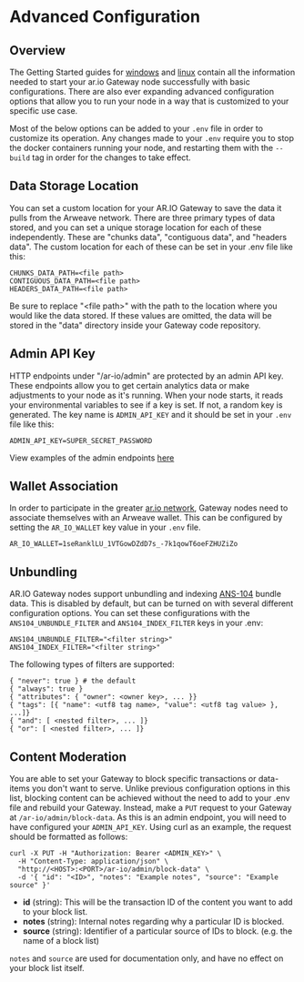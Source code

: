 ---
---
# Advanced Configuration

## Overview

The Getting Started guides for [windows](./windows-setup.md) and [linux](./linux-setup.md) contain all the information needed to start your ar.io Gateway node successfully with basic configurations. There are also ever expanding advanced configuration options that allow you to run your node in a way that is customized to your specific use case. 

Most of the below options can be added to your `.env` file in order to customize its operation. Any changes made to your `.env`  require you to stop the docker containers running your node, and restarting them with the `--build` tag in order for the changes to take effect.

## Data Storage Location

You can set a custom location for your AR.IO Gateway to save the data it pulls from the Arweave network. There are three primary types of data stored, and you can set a unique storage location for each of these independently. These are "chunks data", "contiguous data", and "headers data". The custom location for each of these can be set in your .env file like this:

```
CHUNKS_DATA_PATH=<file path>
CONTIGUOUS_DATA_PATH=<file path>
HEADERS_DATA_PATH=<file path>
```

Be sure to replace "\<file path>" with the path to the location where you would like the data stored. If these values are omitted, the data will be stored in the "data" directory inside your Gateway code repository.

## Admin API Key

HTTP endpoints under "/ar-io/admin" are protected by an admin API key. These endpoints allow you to get certain analytics data or make adjustments to your node as it's running. When your node starts, it reads your environmental variables to see if a key is set. If not, a random key is generated. The key name is `ADMIN_API_KEY` and it should be set in your `.env` file like this:

```
ADMIN_API_KEY=SUPER_SECRET_PASSWORD
```

View examples of the admin endpoints [here](./admin/admin-api.md)

## Wallet Association

In order to participate in the greater [ar.io network](/../), Gateway nodes need to associate themselves with an Arweave wallet. This can be configured by setting the `AR_IO_WALLET` key value in your `.env` file.

```
AR_IO_WALLET=1seRanklLU_1VTGowDZdD7s_-7k1qowT6oeFZHUZiZo
```

## Unbundling

AR.IO Gateway nodes support unbundling and indexing [ANS-104](https://github.com/ArweaveTeam/arweave-standards/blob/master/ans/ANS-104.md) bundle data. This is disabled by default, but can be turned on with several different configuration options. You can set these configurations with the `ANS104_UNBUNDLE_FILTER` and `ANS104_INDEX_FILTER` keys in your .env:

```
ANS104_UNBUNDLE_FILTER="<filter string>"
ANS104_INDEX_FILTER="<filter string>"
```

The following types of filters are supported:

```
{ "never": true } # the default
{ "always": true }
{ "attributes": { "owner": <owner key>, ... }}
{ "tags": [{ "name": <utf8 tag name>, "value": <utf8 tag value> }, ...]}
{ "and": [ <nested filter>, ... ]}
{ "or": [ <nested filter>, ... ]}
```

## Content Moderation

You are able to set your Gateway to block specific transactions or data-items you don't want to serve. Unlike previous configuration options in this list, blocking content can be achieved without the need to add to your .env file and rebuild your Gateway. Instead, make a `PUT` request to your Gateway at `/ar-io/admin/block-data`. As this is an admin endpoint, you will need to have configured your `ADMIN_API_KEY`. Using curl as an example, the request should be formatted as follows:

```
curl -X PUT -H "Authorization: Bearer <ADMIN_KEY>" \
  -H "Content-Type: application/json" \
  "http://<HOST>:<PORT>/ar-io/admin/block-data" \
  -d '{ "id": "<ID>", "notes": "Example notes", "source": "Example source" }'
```

* **id** (string):  This will be the transaction ID of the content you want to add to your block list.
* **notes** (string): Internal notes regarding why a particular ID is blocked.
* **source** (string): Identifier of a particular source of IDs to block. (e.g. the name of a block list)

`notes` and `source` are used for documentation only, and have no effect on your block list itself.